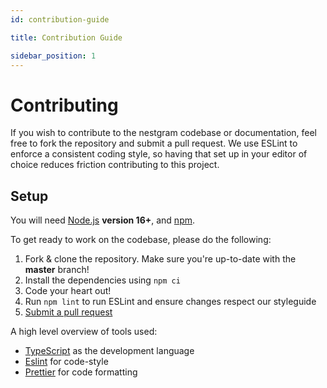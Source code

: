 ```yaml
---
id: contribution-guide

title: Contribution Guide

sidebar_position: 1
---
```


# Contributing

If you wish to contribute to the nestgram codebase or documentation, feel free to fork the repository and submit a
pull request. We use ESLint to enforce a consistent coding style, so having that set up in your editor of choice
reduces friction contributing to this project.

## Setup

You will need [Node.js](http://nodejs.org) **version 16+**, and [npm](https://www.npmjs.com/).

To get ready to work on the codebase, please do the following:

1. Fork & clone the repository. Make sure you're up-to-date with the **master** branch!
2. Install the dependencies using `npm ci`
3. Code your heart out!
4. Run `npm lint` to run ESLint and ensure changes respect our styleguide
5. [Submit a pull request](https://github.com/GlobalArtInc/nestgram/compare)

A high level overview of tools used:

-   [TypeScript](https://www.typescriptlang.org/) as the development language
-   [Eslint](https://eslint.org/) for code-style
-   [Prettier](https://prettier.io/) for code formatting
